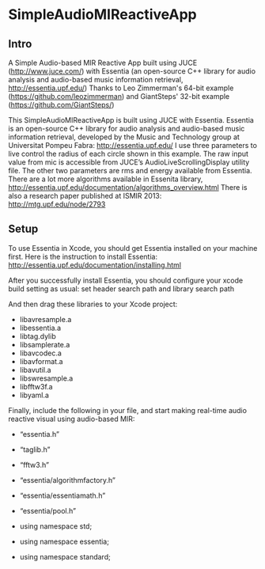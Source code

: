 # SimpleAudioMIReactiveApp
## Intro
A Simple Audio-based MIR Reactive App built using JUCE (http://www.juce.com/) with Essentia (an open-source C++ library for audio analysis and audio-based music information retrieval, http://essentia.upf.edu/) Thanks to Leo Zimmerman's 64-bit example (https://github.com/leozimmerman) and GiantSteps' 32-bit example (https://github.com/GiantSteps/)

This SimpleAudioMIReactiveApp is built using JUCE with Essentia. Essentia is an open-source C++ library for audio analysis and audio-based music information retrieval, developed by the Music and Technology group at Universitat Pompeu Fabra: http://essentia.upf.edu/ I use three parameters to live control the radius of each circle shown in this example. The raw input value from mic is accessible from JUCE’s AudioLiveScrollingDisplay utility file. The other two parameters are rms and energy available from Essentia. There are a lot more algorithms available in Essenita library, http://essentia.upf.edu/documentation/algorithms_overview.html There is also a research paper published at ISMIR 2013: http://mtg.upf.edu/node/2793 


## Setup
To use Essentia in Xcode, you should get Essentia installed on your machine first. Here is the instruction to install Essentia: http://essentia.upf.edu/documentation/installing.html

After you successfully install Essentia, you should configure your xcode build setting as usual: set header search path and library search path

And then drag these libraries to your Xcode project: 
* libavresample.a 
* libessentia.a 
* libtag.dylib
* libsamplerate.a
* libavcodec.a 
* libavformat.a 
* libavutil.a 
* libswresample.a
* libfftw3f.a
* libyaml.a

Finally, include the following in your file, and start making real-time audio reactive visual using audio-based MIR:

* “essentia.h”
* “taglib.h”
* “fftw3.h”
* “essentia/algorithmfactory.h”
* “essentia/essentiamath.h”
* “essentia/pool.h”

* using namespace std;
* using namespace essentia;
* using namespace standard;
